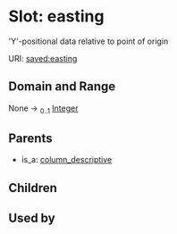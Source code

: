 
# Slot: easting

'Y'-positional data relative to point of origin

URI: [saved:easting](https://marine.gov.scot/metadata/saved/schema/easting)


## Domain and Range

None &#8594;  <sub>0..1</sub> [Integer](types/Integer.md)

## Parents

 *  is_a: [column_descriptive](column_descriptive.md)

## Children


## Used by

